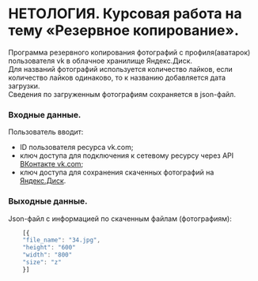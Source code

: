 # НЕТОЛОГИЯ. Курсовая работа на тему «Резервное копирование».

Программа резервного копирования фотографий с профиля(аватарок) пользователя vk в облачное хранилище Яндекс.Диск.  
Для названий фотографий используется количество лайков, если количество лайков одинаково, то к названию добавляется дата загрузки.  
Сведения по загруженным фотографиям сохраняется в json-файл.

### Входные данные.
Пользователь вводит:
* ID пользователя ресурса vk.com;
* ключ доступа для подключения к сетевому ресурсу через API [ВКонтакте vk.com](https://api.vk.com/method/);
* ключ доступа для сохранения скаченных фотографий на [Яндекс.Диск](https://yandex.ru/dev/disk/poligon/).

### Выходные данные.
Json-файл с информацией по скаченным файлам (фотографиям):
```javascript
    [{
    "file_name": "34.jpg",
    "height": "600"
    "width": "800"
    "size": "z"
    }]
```

